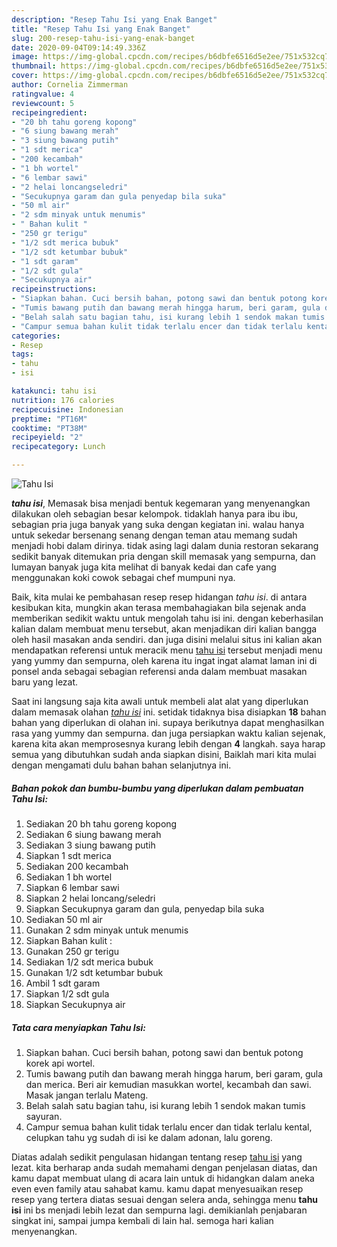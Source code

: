 ```yaml
---
description: "Resep Tahu Isi yang Enak Banget"
title: "Resep Tahu Isi yang Enak Banget"
slug: 200-resep-tahu-isi-yang-enak-banget
date: 2020-09-04T09:14:49.336Z
image: https://img-global.cpcdn.com/recipes/b6dbfe6516d5e2ee/751x532cq70/tahu-isi-foto-resep-utama.jpg
thumbnail: https://img-global.cpcdn.com/recipes/b6dbfe6516d5e2ee/751x532cq70/tahu-isi-foto-resep-utama.jpg
cover: https://img-global.cpcdn.com/recipes/b6dbfe6516d5e2ee/751x532cq70/tahu-isi-foto-resep-utama.jpg
author: Cornelia Zimmerman
ratingvalue: 4
reviewcount: 5
recipeingredient:
- "20 bh tahu goreng kopong"
- "6 siung bawang merah"
- "3 siung bawang putih"
- "1 sdt merica"
- "200 kecambah"
- "1 bh wortel"
- "6 lembar sawi"
- "2 helai loncangseledri"
- "Secukupnya garam dan gula penyedap bila suka"
- "50 ml air"
- "2 sdm minyak untuk menumis"
- " Bahan kulit "
- "250 gr terigu"
- "1/2 sdt merica bubuk"
- "1/2 sdt ketumbar bubuk"
- "1 sdt garam"
- "1/2 sdt gula"
- "Secukupnya air"
recipeinstructions:
- "Siapkan bahan. Cuci bersih bahan, potong sawi dan bentuk potong korek api wortel."
- "Tumis bawang putih dan bawang merah hingga harum, beri garam, gula dan merica. Beri air kemudian masukkan wortel, kecambah dan sawi. Masak jangan terlalu Mateng."
- "Belah salah satu bagian tahu, isi kurang lebih 1 sendok makan tumis sayuran."
- "Campur semua bahan kulit tidak terlalu encer dan tidak terlalu kental, celupkan tahu yg sudah di isi ke dalam adonan, lalu goreng."
categories:
- Resep
tags:
- tahu
- isi

katakunci: tahu isi 
nutrition: 176 calories
recipecuisine: Indonesian
preptime: "PT16M"
cooktime: "PT38M"
recipeyield: "2"
recipecategory: Lunch

---
```



![Tahu Isi](https://img-global.cpcdn.com/recipes/b6dbfe6516d5e2ee/751x532cq70/tahu-isi-foto-resep-utama.jpg)

<b><i>tahu isi</i></b>, Memasak bisa menjadi bentuk kegemaran yang menyenangkan dilakukan oleh sebagian besar kelompok. tidaklah hanya para ibu ibu, sebagian pria juga banyak yang suka dengan kegiatan ini. walau hanya untuk sekedar bersenang senang dengan teman atau memang sudah menjadi hobi dalam dirinya. tidak asing lagi dalam dunia restoran sekarang sedikit banyak ditemukan pria dengan skill memasak yang sempurna, dan lumayan banyak juga kita melihat di banyak kedai dan cafe yang menggunakan koki cowok sebagai chef mumpuni nya.



Baik, kita mulai ke pembahasan resep resep hidangan <i>tahu isi</i>. di antara kesibukan kita, mungkin akan terasa membahagiakan bila sejenak anda memberikan sedikit waktu untuk mengolah tahu isi ini. dengan keberhasilan kalian dalam membuat menu tersebut, akan menjadikan diri kalian bangga oleh hasil masakan anda sendiri. dan juga disini melalui situs ini kalian akan mendapatkan referensi untuk meracik menu <u>tahu isi</u> tersebut menjadi menu yang yummy dan sempurna, oleh karena itu ingat ingat alamat laman ini di ponsel anda sebagai sebagian referensi anda dalam membuat masakan baru yang lezat.


Saat ini langsung saja kita awali untuk membeli alat alat yang diperlukan dalam memasak olahan <u><i>tahu isi</i></u> ini. setidak tidaknya bisa disiapkan <b>18</b> bahan bahan yang diperlukan di olahan ini. supaya berikutnya dapat menghasilkan rasa yang yummy dan sempurna. dan juga persiapkan waktu kalian sejenak, karena kita akan memprosesnya kurang lebih dengan <b>4</b> langkah. saya harap semua yang dibutuhkan sudah anda siapkan disini, Baiklah mari kita mulai dengan mengamati dulu bahan bahan selanjutnya ini.

<!--inarticleads1-->

##### Bahan pokok dan bumbu-bumbu yang diperlukan dalam pembuatan Tahu Isi:

1. Sediakan 20 bh tahu goreng kopong
1. Sediakan 6 siung bawang merah
1. Sediakan 3 siung bawang putih
1. Siapkan 1 sdt merica
1. Sediakan 200 kecambah
1. Sediakan 1 bh wortel
1. Siapkan 6 lembar sawi
1. Siapkan 2 helai loncang/seledri
1. Siapkan Secukupnya garam dan gula, penyedap bila suka
1. Sediakan 50 ml air
1. Gunakan 2 sdm minyak untuk menumis
1. Siapkan  Bahan kulit :
1. Gunakan 250 gr terigu
1. Sediakan 1/2 sdt merica bubuk
1. Gunakan 1/2 sdt ketumbar bubuk
1. Ambil 1 sdt garam
1. Siapkan 1/2 sdt gula
1. Siapkan Secukupnya air




<!--inarticleads2-->

##### Tata cara menyiapkan Tahu Isi:

1. Siapkan bahan. Cuci bersih bahan, potong sawi dan bentuk potong korek api wortel.
1. Tumis bawang putih dan bawang merah hingga harum, beri garam, gula dan merica. Beri air kemudian masukkan wortel, kecambah dan sawi. Masak jangan terlalu Mateng.
1. Belah salah satu bagian tahu, isi kurang lebih 1 sendok makan tumis sayuran.
1. Campur semua bahan kulit tidak terlalu encer dan tidak terlalu kental, celupkan tahu yg sudah di isi ke dalam adonan, lalu goreng.




Diatas adalah sedikit pengulasan hidangan tentang resep <u>tahu isi</u> yang lezat. kita berharap anda sudah memahami dengan penjelasan diatas, dan kamu dapat membuat ulang di acara lain untuk di hidangkan dalam aneka even even family atau sahabat kamu. kamu dapat menyesuaikan resep resep yang tertera diatas sesuai dengan selera anda, sehingga menu <b>tahu isi</b> ini bs menjadi lebih lezat dan sempurna lagi. demikianlah penjabaran singkat ini, sampai jumpa kembali di lain hal. semoga hari kalian menyenangkan.
